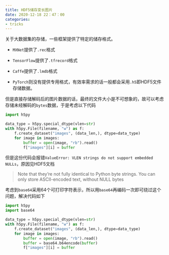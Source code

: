 ```yaml
---
title: HDF5储存变长图片
date: 2020-12-18 22：47：00
categories:
- tricks
---
```


关于大数据集的存储，一些框架提供了特定的储存格式。

* `MXNet`提供了`.rec`格式

* `TensorFlow`提供了`.tfrecord`格式

* `Caffe`提供了`.lmdb`格式

* `PyTorch`则没有提供专用格式，有效率需求的话一般都会采用`.h5`即HDF5文件存储数据。  

但是直接存储解码后的图片数据的话，最终的文件大小是不可想象的，故可以考虑存储未经解码的`bytes`数据，于是考虑以下代码

```python
import h5py

data_type = h5py.special_dtype(vlen=str)
with h5py.File(filename, "w") as f:
    f.create_dataset("images", (data_len,), dtype=data_type)
    for image in images:
        buffer = open(image, "rb").read()
        f["images"][i] = buffer
```

但是这份代码会报错`ValueError: VLEN strings do not support embedded NULLs`，原因见HDF5文档

> Note that they’re not fully identical to Python byte strings. You can only store ASCII-encoded text, without NULL bytes

考虑到`base64`采用64个可打印字符表示，所以用`base64`再编码一次即可绕过这个问题，解决代码如下

```python
import h5py
import base64

data_type = h5py.special_dtype(vlen=str)
with h5py.File(filename, "w") as f:
    f.create_dataset("images", (data_len,), dtype=data_type)
    for image in images:
        buffer = open(image, "rb").read()
        buffer = base64.b64encode(buffer)
        f["images"][i] = buffer
```

